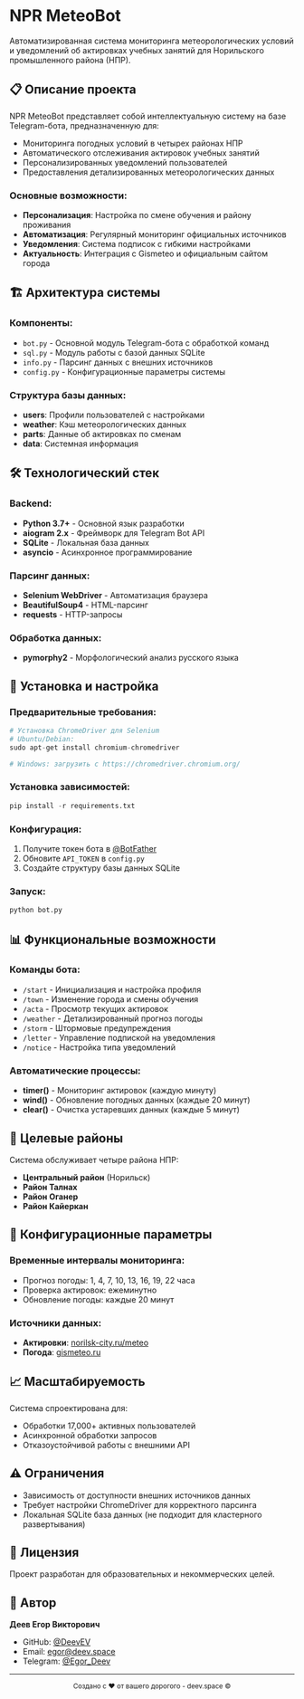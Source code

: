 # NPR MeteoBot

Автоматизированная система мониторинга метеорологических условий и уведомлений об актировках учебных занятий для Норильского промышленного района (НПР).

## 📋 Описание проекта

NPR MeteoBot представляет собой интеллектуальную систему на базе Telegram-бота, предназначенную для:
- Мониторинга погодных условий в четырех районах НПР
- Автоматического отслеживания актировок учебных занятий
- Персонализированных уведомлений пользователей
- Предоставления детализированных метеорологических данных

### Основные возможности:
- **Персонализация**: Настройка по смене обучения и району проживания
- **Автоматизация**: Регулярный мониторинг официальных источников
- **Уведомления**: Система подписок с гибкими настройками
- **Актуальность**: Интеграция с Gismeteo и официальным сайтом города

## 🏗️ Архитектура системы

### Компоненты:
- `bot.py` - Основной модуль Telegram-бота с обработкой команд
- `sql.py` - Модуль работы с базой данных SQLite
- `info.py` - Парсинг данных с внешних источников
- `config.py` - Конфигурационные параметры системы

### Структура базы данных:
- **users**: Профили пользователей с настройками
- **weather**: Кэш метеорологических данных
- **parts**: Данные об актировках по сменам
- **data**: Системная информация

## 🛠️ Технологический стек

### Backend:
- **Python 3.7+** - Основной язык разработки
- **aiogram 2.x** - Фреймворк для Telegram Bot API
- **SQLite** - Локальная база данных
- **asyncio** - Асинхронное программирование

### Парсинг данных:
- **Selenium WebDriver** - Автоматизация браузера
- **BeautifulSoup4** - HTML-парсинг
- **requests** - HTTP-запросы

### Обработка данных:
- **pymorphy2** - Морфологический анализ русского языка

## 🚀 Установка и настройка

### Предварительные требования:
```python
# Установка ChromeDriver для Selenium
# Ubuntu/Debian:
sudo apt-get install chromium-chromedriver

# Windows: загрузить с https://chromedriver.chromium.org/
```

### Установка зависимостей:
```python
pip install -r requirements.txt
```

### Конфигурация:
1. Получите токен бота в [@BotFather](https://t.me/BotFather)
2. Обновите `API_TOKEN` в `config.py`
3. Создайте структуру базы данных SQLite

### Запуск:
```python
python bot.py
```

## 📊 Функциональные возможности

### Команды бота:
- `/start` - Инициализация и настройка профиля
- `/town` - Изменение города и смены обучения
- `/acta` - Просмотр текущих актировок
- `/weather` - Детализированный прогноз погоды
- `/storm` - Штормовые предупреждения
- `/letter` - Управление подпиской на уведомления
- `/notice` - Настройка типа уведомлений

### Автоматические процессы:
- **timer()** - Мониторинг актировок (каждую минуту)
- **wind()** - Обновление погодных данных (каждые 20 минут)
- **clear()** - Очистка устаревших данных (каждые 5 минут)

## 🎯 Целевые районы

Система обслуживает четыре района НПР:
- **Центральный район** (Норильск)
- **Район Талнах**
- **Район Оганер**
- **Район Кайеркан**

## 🔧 Конфигурационные параметры

### Временные интервалы мониторинга:
- Прогноз погоды: 1, 4, 7, 10, 13, 16, 19, 22 часа
- Проверка актировок: ежеминутно
- Обновление погоды: каждые 20 минут

### Источники данных:
- **Актировки**: [norilsk-city.ru/meteo](https://www.norilsk-city.ru/meteo/)
- **Погода**: [gismeteo.ru](https://www.gismeteo.ru/)

## 📈 Масштабируемость

Система спроектирована для:
- Обработки 17,000+ активных пользователей
- Асинхронной обработки запросов
- Отказоустойчивой работы с внешними API

## ⚠️ Ограничения

- Зависимость от доступности внешних источников данных
- Требует настройки ChromeDriver для корректного парсинга
- Локальная SQLite база данных (не подходит для кластерного развертывания)

## 📝 Лицензия

Проект разработан для образовательных и некоммерческих целей.

## 👤 Автор

**Деев Егор Викторович**
- GitHub: [@DeevEV](https://github.com/DeevEV)
- Email: egor@deev.space
- Telegram: [@Egor_Deev](https://t.me/Egor_Deev)

---

<div align="center">
  <sub>Создано с ❤️ от вашего дорогого - deev.space ©</sub>
</div>
